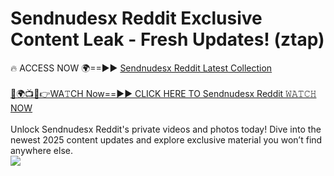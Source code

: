 # Sendnudesx Reddit Exclusive Content Leak - Fresh Updates! (ztap)

🔥 ACCESS NOW 🌍==►► <a href="https://tinyurl.com/yc657z5k" rel="nofollow">Sendnudesx Reddit Latest Collection</a>
<br><br>
[🔴🌍📺📱👉WA𝚃CH Now==►► CLICK HERE TO Sendnudesx Reddit 𝚆𝙰𝚃𝙲𝙷 NOW](https://tinyurl.com/yc657z5k)
<br><br>
Unlock Sendnudesx Reddit's private videos and photos today! Dive into the newest 2025 content updates and explore exclusive material you won’t find anywhere else.
<br>
<a href="https://tinyurl.com/yc657z5k" rel="nofollow" data-target="animated-image.originalLink"><img src="https://camo.githubusercontent.com/8a4f000d20f83aca3bf7ec5f350d767afa0574a8a352519fd8cfa583a6f93a33/68747470733a2f2f692e696d6775722e636f6d2f644a486b345a712e676966" data-canonical-src="https://i.imgur.com/dJHk4Zq.gif" style="max-width: 100%; display: inline-block;" data-target="animated-image.originalImage"></a>
<br>

